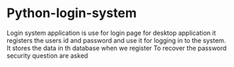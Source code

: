 # Python-login-system
Login system application is use for login page for desktop application it registers the users id and password and use it for logging in to the system.
It stores the data in th database when we register 
To recover the password security question are asked
